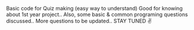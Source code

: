 Basic code for Quiz making (easy way to understand)
Good for knowing about 1st year project..
Also, some basic & common programing questions discussed..
More questions to be updated..
          STAY TUNED ✌️
